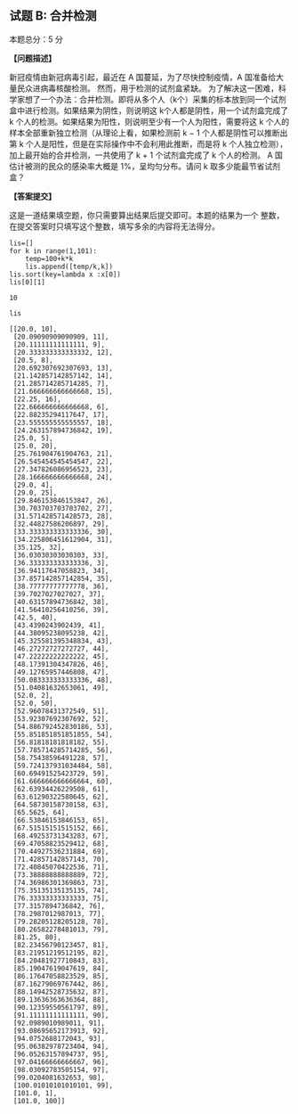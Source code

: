 ## 试题 B: 合并检测


本题总分：5 分

**【问题描述】**

新冠疫情由新冠病毒引起，最近在 A 国蔓延，为了尽快控制疫情，A 国准备给大量民众进病毒核酸检测。
然而，用于检测的试剂盒紧缺。
为了解决这一困难，科学家想了一个办法：合并检测。即将从多个人（k个）采集的标本放到同一个试剂盒中进行检测。如果结果为阴性，则说明这 k个人都是阴性，用一个试剂盒完成了 k 个人的检测。如果结果为阳性，则说明至少有一个人为阳性，需要将这 k 个人的样本全部重新独立检测（从理论上看，如果检测前 k − 1 个人都是阴性可以推断出第 k 个人是阳性，但是在实际操作中不会利用此推断，而是将 k 个人独立检测），加上最开始的合并检测，一共使用了 k + 1 个试剂盒完成了 k 个人的检测。
A 国估计被测的民众的感染率大概是 1%，呈均匀分布。请问 k 取多少能最节省试剂盒？

**【答案提交】**

这是一道结果填空题，你只需要算出结果后提交即可。本题的结果为一个
整数，在提交答案时只填写这个整数，填写多余的内容将无法得分。



```
lis=[]
for k in range(1,101):
    temp=100+k*k
    lis.append([temp/k,k])
lis.sort(key=lambda x :x[0])
lis[0][1]
```




    10




```
lis
```




    [[20.0, 10],
     [20.09090909090909, 11],
     [20.11111111111111, 9],
     [20.333333333333332, 12],
     [20.5, 8],
     [20.692307692307693, 13],
     [21.142857142857142, 14],
     [21.285714285714285, 7],
     [21.666666666666668, 15],
     [22.25, 16],
     [22.666666666666668, 6],
     [22.88235294117647, 17],
     [23.555555555555557, 18],
     [24.263157894736842, 19],
     [25.0, 5],
     [25.0, 20],
     [25.761904761904763, 21],
     [26.545454545454547, 22],
     [27.347826086956523, 23],
     [28.166666666666668, 24],
     [29.0, 4],
     [29.0, 25],
     [29.846153846153847, 26],
     [30.703703703703702, 27],
     [31.571428571428573, 28],
     [32.44827586206897, 29],
     [33.333333333333336, 30],
     [34.225806451612904, 31],
     [35.125, 32],
     [36.03030303030303, 33],
     [36.333333333333336, 3],
     [36.94117647058823, 34],
     [37.857142857142854, 35],
     [38.77777777777778, 36],
     [39.7027027027027, 37],
     [40.63157894736842, 38],
     [41.56410256410256, 39],
     [42.5, 40],
     [43.4390243902439, 41],
     [44.38095238095238, 42],
     [45.325581395348834, 43],
     [46.27272727272727, 44],
     [47.22222222222222, 45],
     [48.17391304347826, 46],
     [49.12765957446808, 47],
     [50.083333333333336, 48],
     [51.04081632653061, 49],
     [52.0, 2],
     [52.0, 50],
     [52.96078431372549, 51],
     [53.92307692307692, 52],
     [54.886792452830186, 53],
     [55.851851851851855, 54],
     [56.81818181818182, 55],
     [57.785714285714285, 56],
     [58.75438596491228, 57],
     [59.724137931034484, 58],
     [60.69491525423729, 59],
     [61.666666666666664, 60],
     [62.63934426229508, 61],
     [63.61290322580645, 62],
     [64.58730158730158, 63],
     [65.5625, 64],
     [66.53846153846153, 65],
     [67.51515151515152, 66],
     [68.49253731343283, 67],
     [69.47058823529412, 68],
     [70.44927536231884, 69],
     [71.42857142857143, 70],
     [72.40845070422536, 71],
     [73.38888888888889, 72],
     [74.36986301369863, 73],
     [75.35135135135135, 74],
     [76.33333333333333, 75],
     [77.3157894736842, 76],
     [78.2987012987013, 77],
     [79.28205128205128, 78],
     [80.26582278481013, 79],
     [81.25, 80],
     [82.23456790123457, 81],
     [83.21951219512195, 82],
     [84.20481927710843, 83],
     [85.19047619047619, 84],
     [86.17647058823529, 85],
     [87.16279069767442, 86],
     [88.14942528735632, 87],
     [89.13636363636364, 88],
     [90.12359550561797, 89],
     [91.11111111111111, 90],
     [92.0989010989011, 91],
     [93.08695652173913, 92],
     [94.0752688172043, 93],
     [95.06382978723404, 94],
     [96.05263157894737, 95],
     [97.04166666666667, 96],
     [98.03092783505154, 97],
     [99.0204081632653, 98],
     [100.01010101010101, 99],
     [101.0, 1],
     [101.0, 100]]